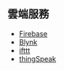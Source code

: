 ## 雲端服務
- [Firebase](./Firebase)
- [Blynk](./Blynk)
- [ifttt](./ifttt/)
- [thingSpeak](./thingSpeak)